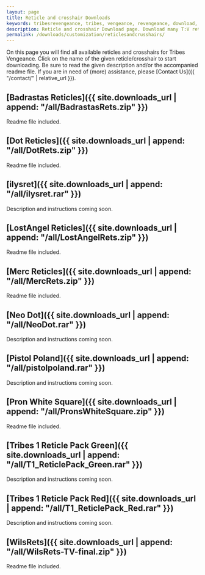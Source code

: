 ```yaml
---
layout: page
title: Reticle and crosshair Downloads
keywords: tribesrevengeance, tribes, vengeance, revengeance, download, reticle, crosshair, dot, merc, rets, square
description: Reticle and crosshair Download page. Download many T:V reticles and crosshair such as the famous dot and more!
permalink: /downloads/customization/reticlesandcrusshairs/
---
```


On this page you will find all available reticles and crosshairs for Tribes Vengeance. Click on the name of the given reticle/crosshair to start downloading. Be sure to read the given description and/or the accompanied readme file. If you are in need of (more) assistance, please [Contact Us]({{ "/contact/" | relative_url }}).


## [Badrastas Reticles]({{ site.downloads_url | append: "/all/BadrastasRets.zip" }})

Readme file included.

  
  

## [Dot Reticles]({{ site.downloads_url | append: "/all/DotRets.zip" }})

Readme file included.

  
  

## [ilysret]({{ site.downloads_url | append: "/all/ilysret.rar" }})

Description and instructions coming soon.

  
  

## [LostAngel Reticles]({{ site.downloads_url | append: "/all/LostAngelRets.zip" }})

Readme file included.

  
  

## [Merc Reticles]({{ site.downloads_url | append: "/all/MercRets.zip" }})

Readme file included.

  
  

## [Neo Dot]({{ site.downloads_url | append: "/all/NeoDot.rar" }})

Description and instructions coming soon.

  
  

## [Pistol Poland]({{ site.downloads_url | append: "/all/pistolpoland.rar" }})

Description and instructions coming soon.

  
  

## [Pron White Square]({{ site.downloads_url | append: "/all/PronsWhiteSquare.zip" }})

Readme file included.

  
  

## [Tribes 1 Reticle Pack Green]({{ site.downloads_url | append: "/all/T1_ReticlePack_Green.rar" }})

Description and instructions coming soon.

  
  

## [Tribes 1 Reticle Pack Red]({{ site.downloads_url | append: "/all/T1_ReticlePack_Red.rar" }})

Description and instructions coming soon.

  
  

## [WilsRets]({{ site.downloads_url | append: "/all/WilsRets-TV-final.zip" }})

Readme file included.
